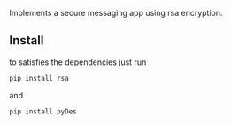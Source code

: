 Implements a secure messaging app using rsa encryption.

Install
--------------
to satisfies the dependencies just run
```python
pip install rsa
```
and
```python
pip install pyDes
```

